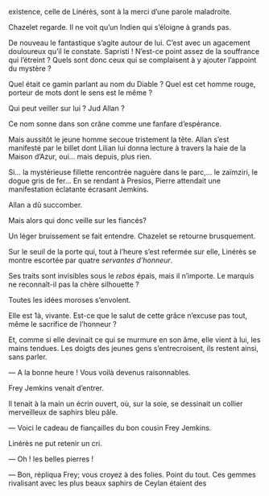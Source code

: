 existence, celle de Linérès, sont à la merci d’une parole maladroite.

Chazelet regarde. Il ne voit qu’un Indien qui s’éloigne à grands pas.

De nouveau le fantastique s’agite autour de lui. C’est avec un agacement douloureux qu’il le constate. Sapristi ! N’est-ce point assez de la souffrance qui l’étreint ? Quels sont donc ceux qui se complaisent à y ajouter l’appoint du mystère ?

Quel était ce gamin parlant au nom du Diable ? Quel est cet homme rouge, porteur de mots dont le sens est le même ?

Qui peut veiller sur lui ? Jud Allan ?

Ce nom sonne dans son crâne comme une fanfare d’espérance.

Mais aussitôt le jeune homme secoue tristement la tête. Allan s’est manifesté par le billet dont Lilian lui donna lecture à travers la haie de la Maison d’Azur, oui… mais depuis, plus rien.

Si… la mystérieuse fillette rencontrée naguère dans le parc,… le zaïmziri, le dogue gris de fer… En se rendant à Presios, Pierre attendait une manifestation éclatante écrasant Jemkins.

Allan a dû succomber.

Mais alors qui donc veille sur les fiancés?

Un léger bruissement se fait entendre. Chazelet se retourne brusquement.

Sur le seuil de la porte qui, tout à l’heure s’est refermée sur elle, Linérès se montre escortée par quatre _servantes d’honneur_.

Ses traits sont invisibles sous le _rebos_ épais, mais il n’importe. Le marquis ne reconnaît-il pas la chère silhouette ?

Toutes les idées moroses s’envolent.

Elle est 1à, vivante. Est-ce que le salut de cette grâce n’excuse pas tout, même le sacrifice de l’honneur ?

Et, comme si elle devinait ce qui se murmure en son âme, elle vient à lui, les mains tendues. Les doigts des jeunes gens s’entrecroisent, ils restent ainsi, sans parler.

— A la bonne heure ! Vous voilà devenus raisonnables.

Frey Jemkins venait d’entrer.

Il tenait à la main un écrin ouvert, où, sur la soie, se dessinait un collier merveilleux de saphirs bleu pâle.

— Voici le cadeau de fiançailles du bon cousin Frey Jemkins.

Linérès ne put retenir un cri.

— Oh ! les belles pierres !

— Bon, répliqua Frey; vous croyez à des folies. Point du tout. Ces gemmes rivalisant avec les plus beaux saphirs de Ceylan étaient des
